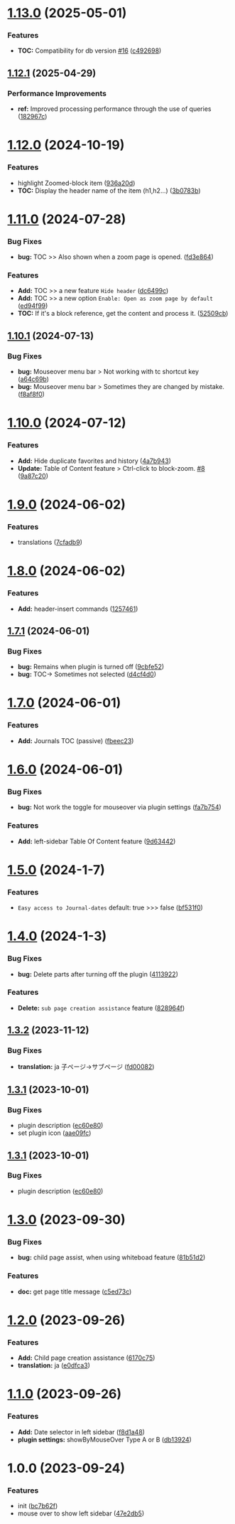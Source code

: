 # [1.13.0](https://github.com/YU000jp/logseq-plugin-left-sidebar-enhance/compare/v1.12.1...v1.13.0) (2025-05-01)


### Features

* **TOC:** Compatibility for db version [#16](https://github.com/YU000jp/logseq-plugin-left-sidebar-enhance/issues/16) ([c492698](https://github.com/YU000jp/logseq-plugin-left-sidebar-enhance/commit/c4926983163debc9154291a2cbd3ab280ceb0b22))

## [1.12.1](https://github.com/YU000jp/logseq-plugin-left-sidebar-enhance/compare/v1.12.0...v1.12.1) (2025-04-29)


### Performance Improvements

* **ref:** Improved processing performance through the use of queries ([182967c](https://github.com/YU000jp/logseq-plugin-left-sidebar-enhance/commit/182967ca8fb0df3c1e4e4462490c128439101d99))

# [1.12.0](https://github.com/YU000jp/logseq-plugin-left-sidebar-enhance/compare/v1.11.0...v1.12.0) (2024-10-19)


### Features

* highlight Zoomed-block item ([936a20d](https://github.com/YU000jp/logseq-plugin-left-sidebar-enhance/commit/936a20d67191fcc4095e9796c74035f02a36dda7))
* **TOC:** Display the header name of the item (h1,h2...) ([3b0783b](https://github.com/YU000jp/logseq-plugin-left-sidebar-enhance/commit/3b0783b6a7e8f3c2796bd9c45f22832e68bec55d))

# [1.11.0](https://github.com/YU000jp/logseq-plugin-left-sidebar-enhance/compare/v1.10.1...v1.11.0) (2024-07-28)


### Bug Fixes

* **bug:** TOC >> Also shown when a zoom page is opened. ([fd3e864](https://github.com/YU000jp/logseq-plugin-left-sidebar-enhance/commit/fd3e86493bfe4ce7214871849d1c1cdfca0e1ebf))


### Features

* **Add:** TOC >> a new feature `Hide header` ([dc6499c](https://github.com/YU000jp/logseq-plugin-left-sidebar-enhance/commit/dc6499cf5afbe9111aab8c0d3458c2da4fd3df81))
* **Add:** TOC >> a new option `Enable: Open as zoom page by default` ([ed94f99](https://github.com/YU000jp/logseq-plugin-left-sidebar-enhance/commit/ed94f995980ca74e79d4c303bf54ec6fc0c666f7))
* **TOC:**  If it's a block reference, get the content and process it. ([52509cb](https://github.com/YU000jp/logseq-plugin-left-sidebar-enhance/commit/52509cbdd27fe118415dc082838a6de13316d8e8))

## [1.10.1](https://github.com/YU000jp/logseq-plugin-left-sidebar-enhance/compare/v1.10.0...v1.10.1) (2024-07-13)


### Bug Fixes

* **bug:** Mouseover menu bar > Not working with tc shortcut key ([a64c69b](https://github.com/YU000jp/logseq-plugin-left-sidebar-enhance/commit/a64c69b6fe65f7048e05465f28b2e6dd59cbdf47))
* **bug:** Mouseover menu bar > Sometimes they are changed by mistake. ([f8af8f0](https://github.com/YU000jp/logseq-plugin-left-sidebar-enhance/commit/f8af8f0c3917f2962c89cffe8691267697afabd2))

# [1.10.0](https://github.com/YU000jp/logseq-plugin-left-sidebar-enhance/compare/v1.9.0...v1.10.0) (2024-07-12)


### Features

* **Add:** Hide duplicate favorites and history ([4a7b943](https://github.com/YU000jp/logseq-plugin-left-sidebar-enhance/commit/4a7b94312656c9b0b46683a2eb8b74c675949699))
* **Update:** Table of Content feature > Ctrl-click to block-zoom. [#8](https://github.com/YU000jp/logseq-plugin-left-sidebar-enhance/issues/8) ([9a87c20](https://github.com/YU000jp/logseq-plugin-left-sidebar-enhance/commit/9a87c207f6fba7c56cfb65e2cdd1fd4ebe377320))

# [1.9.0](https://github.com/YU000jp/logseq-plugin-left-sidebar-enhance/compare/v1.8.0...v1.9.0) (2024-06-02)


### Features

* translations ([7cfadb9](https://github.com/YU000jp/logseq-plugin-left-sidebar-enhance/commit/7cfadb95200f305ed16bd7b061d884aa3b876a3a))

# [1.8.0](https://github.com/YU000jp/logseq-plugin-left-sidebar-enhance/compare/v1.7.1...v1.8.0) (2024-06-02)


### Features

* **Add:** header-insert commands ([1257461](https://github.com/YU000jp/logseq-plugin-left-sidebar-enhance/commit/12574618c141c90039c7fa6e3561af72304d7c8c))

## [1.7.1](https://github.com/YU000jp/logseq-plugin-left-sidebar-enhance/compare/v1.7.0...v1.7.1) (2024-06-01)


### Bug Fixes

* **bug:** Remains when plugin is turned off ([9cbfe52](https://github.com/YU000jp/logseq-plugin-left-sidebar-enhance/commit/9cbfe528db3f23ee8795a7f64aad49b28bbfa5b2))
* **bug:** TOC-> Sometimes not selected ([d4cf4d0](https://github.com/YU000jp/logseq-plugin-left-sidebar-enhance/commit/d4cf4d0332742fbc4a9eb5b2791274de0b6868c1))

# [1.7.0](https://github.com/YU000jp/logseq-plugin-left-sidebar-enhance/compare/v1.6.0...v1.7.0) (2024-06-01)


### Features

* **Add:** Journals TOC (passive) ([fbeec23](https://github.com/YU000jp/logseq-plugin-left-sidebar-enhance/commit/fbeec2390d3c140a7338e0562a4819a3b3a88c02))

# [1.6.0](https://github.com/YU000jp/logseq-plugin-left-sidebar-enhance/compare/v1.5.0...v1.6.0) (2024-06-01)


### Bug Fixes

* **bug:** Not work the toggle for mouseover via plugin settings ([fa7b754](https://github.com/YU000jp/logseq-plugin-left-sidebar-enhance/commit/fa7b754f0161b6ab57f079e95506b1e097e7f4b5))


### Features

* **Add:** left-sidebar Table Of Content feature ([9d63442](https://github.com/YU000jp/logseq-plugin-left-sidebar-enhance/commit/9d63442c7b4cf29a63c60ee5328f4fbb8de8391e))

# [1.5.0](https://github.com/YU000jp/logseq-plugin-left-sidebar-enhance/compare/v1.4.0...v1.5.0) (2024-1-7)


### Features

* `Easy access to Journal-dates` default: true >>> false ([bf531f0](https://github.com/YU000jp/logseq-plugin-left-sidebar-enhance/commit/bf531f00d7ef50d25dd0d3c3064cd64b2c2ea133))

# [1.4.0](https://github.com/YU000jp/logseq-plugin-left-sidebar-enhance/compare/v1.3.2...v1.4.0) (2024-1-3)


### Bug Fixes

* **bug:** Delete parts after turning off the plugin ([4113922](https://github.com/YU000jp/logseq-plugin-left-sidebar-enhance/commit/41139220f868b99e4c554d1c280db2f5ff908660))


### Features

* **Delete:** `sub page creation assistance` feature ([828964f](https://github.com/YU000jp/logseq-plugin-left-sidebar-enhance/commit/828964f4ebcc1b9d779b8f1d12350910311792a9))

## [1.3.2](https://github.com/YU000jp/logseq-plugin-left-sidebar-enhance/compare/v1.3.1...v1.3.2) (2023-11-12)


### Bug Fixes

* **translation:** ja 子ページ→サブページ ([fd00082](https://github.com/YU000jp/logseq-plugin-left-sidebar-enhance/commit/fd00082f840346965204ca42182fc5e5ea46f45e))

## [1.3.1](https://github.com/YU000jp/logseq-plugin-left-sidebar-enhance/compare/v1.3.0...v1.3.1) (2023-10-01)


### Bug Fixes

* plugin description ([ec60e80](https://github.com/YU000jp/logseq-plugin-left-sidebar-enhance/commit/ec60e8042153f3eeb91205ac7839d83d11221842))
* set plugin icon ([aae09fc](https://github.com/YU000jp/logseq-plugin-left-sidebar-enhance/commit/aae09fc28c890eb1f2ec8e971bbfa1bc4015ad03))

## [1.3.1](https://github.com/YU000jp/logseq-plugin-left-sidebar-enhance/compare/v1.3.0...v1.3.1) (2023-10-01)


### Bug Fixes

* plugin description ([ec60e80](https://github.com/YU000jp/logseq-plugin-left-sidebar-enhance/commit/ec60e8042153f3eeb91205ac7839d83d11221842))

# [1.3.0](https://github.com/YU000jp/logseq-plugin-left-sidebar-enhance/compare/v1.2.0...v1.3.0) (2023-09-30)


### Bug Fixes

* **bug:** child page assist, when using whiteboad feature ([81b51d2](https://github.com/YU000jp/logseq-plugin-left-sidebar-enhance/commit/81b51d214967e56ceb123a86d2bae379cbcb9318))


### Features

* **doc:** get page title message ([c5ed73c](https://github.com/YU000jp/logseq-plugin-left-sidebar-enhance/commit/c5ed73c36994bb5e067b8ef459c33fa05b89b4df))

# [1.2.0](https://github.com/YU000jp/logseq-plugin-left-sidebar-enhance/compare/v1.1.0...v1.2.0) (2023-09-26)


### Features

* **Add:** Child page creation assistance ([6170c75](https://github.com/YU000jp/logseq-plugin-left-sidebar-enhance/commit/6170c75b5111151c5fe416dfbedc15c89270e085))
* **translation:** ja ([e0dfca3](https://github.com/YU000jp/logseq-plugin-left-sidebar-enhance/commit/e0dfca3dd27c114b2f1b1c4e5941c8c16adb99e0))

# [1.1.0](https://github.com/YU000jp/logseq-plugin-left-sidebar-enhance/compare/v1.0.0...v1.1.0) (2023-09-26)


### Features

* **Add:** Date selector in left sidebar ([f8d1a48](https://github.com/YU000jp/logseq-plugin-left-sidebar-enhance/commit/f8d1a48442086d9d85d0902eacc7a3334bff3cdb))
* **plugin settings:** showByMouseOver Type A or B ([db13924](https://github.com/YU000jp/logseq-plugin-left-sidebar-enhance/commit/db1392447c64cca3f0851945b4a23d9ae80108f4))


# 1.0.0 (2023-09-24)


### Features

* init ([bc7b62f](https://github.com/YU000jp/logseq-plugin-left-sidebar-enhance/commit/bc7b62f7a0ee24ec3a846cb98bbab5f13c436cc8))
* mouse over to show left sidebar ([47e2db5](https://github.com/YU000jp/logseq-plugin-left-sidebar-enhance/commit/47e2db5c165de6a15e5bb8446e34d02b6bfb0929))
